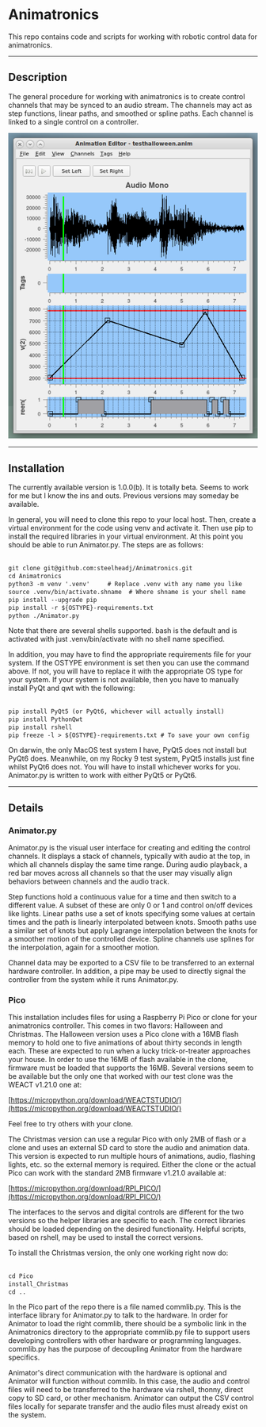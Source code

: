<!-- john Fri Dec 17 17:35:16 PDT 2023 -->
# Animatronics

This repo contains code and scripts for working with robotic
control data for animatronics.

***

## Description

The general procedure for working with animatronics is to
create control channels that may be synced to an audio stream.
The channels may act as step functions, linear paths, and
smoothed or spline paths.  Each channel is linked to a single
control on a controller.

![Animator Main Window](docs/images/allpanes.png)

***

## Installation

The currently available version is 1.0.0(b).  It is totally beta.
Seems to work for me but I know the ins and outs.  Previous 
versions may someday be available.

In general, you will need to clone this repo to your local host.
Then, create a virtual environment for the code using venv and
activate it.  Then use pip to install the required libraries in
your virtual environment.  At this point you should be able to 
run Animator.py.  The steps are as follows:

~~~

git clone git@github.com:steelheadj/Animatronics.git
cd Animatronics
python3 -m venv '.venv'     # Replace .venv with any name you like
source .venv/bin/activate.shname  # Where shname is your shell name
pip install --upgrade pip
pip install -r ${OSTYPE}-requirements.txt
python ./Animator.py

~~~

Note that there are several shells supported. bash is the
default and is activated with just .venv/bin/activate with no shell
name specified.

In addition, you may have to find the appropriate requirements file
for your system.  If the OSTYPE environment is set then you can use
the command above.  If not, you will have to replace it with the
appropriate OS type for your system.  If your system is not available,
then you have to manually install PyQt and qwt with the  following:

~~~

pip install PyQt5 (or PyQt6, whichever will actually install)
pip install PythonQwt
pip install rshell
pip freeze -l > ${OSTYPE}-requirements.txt # To save your own config

~~~

On darwin, the only MacOS test system I have, PyQt5 does not install
but PyQt6 does.  Meanwhile, on my Rocky 9 test system, PyQt5 installs
just fine whilst PyQt6 does not.  You will have to install whichever
works for you.  Animator.py is written to work with either PyQt5 or
PyQt6.


***

## Details

### Animator.py

Animator.py is the visual user interface for creating and editing the
control channels.  It displays a stack of channels, typically with 
audio at the top, in which all channels display the same time range.
During audio playback, a red bar moves across all channels so that
the user may visually align behaviors between channels and the audio
track.

Step functions hold a continuous value for a time and then
switch to a different value.  A subset of these are only 0 or 1
and control on/off devices like lights.  Linear paths use a
set of knots specifying some values at certain times and the
path is linearly interpolated between knots.  Smooth paths use
a similar set of knots but apply Lagrange interpolation between the
knots for a smoother motion of the controlled device.  Spline
channels use splines for the interpolation, again for a smoother
motion.

Channel data may be exported to a CSV file to be transferred to an
external hardware controller.  In addition, a pipe may be used to
directly signal the controller from the system while it runs
Animator.py.

### Pico

This installation includes files for using a Raspberry Pi Pico or
clone for your animatronics controller.  This comes in two flavors:
Halloween and Christmas.  The Halloween version uses a Pico clone
with a 16MB flash memory to hold one to five animations of about
thirty seconds in length each.  These are expected to run when a lucky
trick-or-treater approaches your house.  In order to use the 16MB of
flash available in the clone, firmware must be loaded that supports
the 16MB.  Several versions seem to be available but the only one
that worked with our test clone was the WEACT v1.21.0 one at:

[https://micropython.org/download/WEACTSTUDIO/](https://micropython.org/download/WEACTSTUDIO/)

Feel free to try others with your clone.

The Christmas version can use a regular Pico with only 2MB of flash
or a clone and uses an external SD card to store the audio and
animation data.  This version is expected to run multiple hours of
animations, audio, flashing lights, etc. so the external memory is
required.  Either the clone or the actual Pico can work with the
standard 2MB firmware v1.21.0 available at:

[https://micropython.org/download/RPI_PICO/](https://micropython.org/download/RPI_PICO/)

The interfaces to the servos and digital controls are different
for the two versions so the helper libraries are specific to each.
The correct libraries should be loaded depending on the desired
functionality.  Helpful scripts, based on rshell, may be used to
install the correct versions.

To install the Christmas version, the only one working right now do:

~~~

cd Pico
install_Christmas
cd ..

~~~

In the Pico part of the repo there is a file named commlib.py.  This
is the interface library for Animator.py to talk to the hardware.
In order for Animator to load the right commlib, there should be a
symbolic link in the Animatronics directory to the appropriate
commlib.py file to support users developing controllers with other
hardware or programming languages.  commlib.py has the purpose of
decoupling Animator from the hardware specifics.

Animator's direct communication with the hardware is optional and
Animator will function without commlib.  In this case, the audio and
control files will need to be transferred to the hardware via rshell,
thonny, direct copy to SD card, or other mechanism.  Animator can
output the CSV control files locally for separate transfer and the
audio files must already exist on the system.
